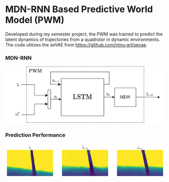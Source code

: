 # MDN-RNN Based Predictive World Model (PWM)

Developed during my semester project, the PWM was trained to predict the latent dynamics of trajectories from a quadrotor in dynamic environments. The code utilizes the seVAE from https://github.com/ntnu-arl/sevae. 

### MDN-RNN

![Image 1 Alt Text](assets/PWM.png)

### Prediction Performance

![Image 1 Alt Text](assets/pred.png)


